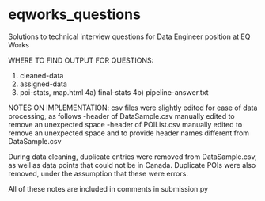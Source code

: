 # eqworks_questions
Solutions to technical interview questions for Data Engineer position at EQ Works

WHERE TO FIND OUTPUT FOR QUESTIONS:
1) cleaned-data
2) assigned-data
3) poi-stats, map.html
4a) final-stats
4b) pipeline-answer.txt

NOTES ON IMPLEMENTATION:
csv files were slightly edited for ease of data processing, as follows
	-header of DataSample.csv manually edited to remove an unexpected space
	-header of POIList.csv manually edited to remove an unexpected space and to provide header names different from DataSample.csv

During data cleaning, duplicate entries were removed from DataSample.csv, as well as data points that could not be in Canada.
Duplicate POIs were also removed, under the assumption that these were errors.

All of these notes are included in comments in submission.py
